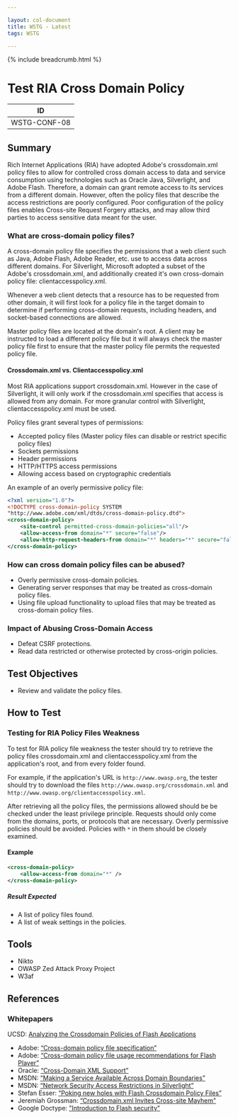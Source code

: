 ```yaml
---

layout: col-document
title: WSTG - Latest
tags: WSTG

---
```


{% include breadcrumb.html %}
# Test RIA Cross Domain Policy

|ID          |
|------------|
|WSTG-CONF-08|

## Summary

Rich Internet Applications (RIA) have adopted Adobe's crossdomain.xml policy files to allow for controlled cross domain access to data and service consumption using technologies such as Oracle Java, Silverlight, and Adobe Flash. Therefore, a domain can grant remote access to its services from a different domain. However, often the policy files that describe the access restrictions are poorly configured. Poor configuration of the policy files enables Cross-site Request Forgery attacks, and may allow third parties to access sensitive data meant for the user.

### What are cross-domain policy files?

A cross-domain policy file specifies the permissions that a web client such as Java, Adobe Flash, Adobe Reader, etc. use to access data across different domains. For Silverlight, Microsoft adopted a subset of the Adobe's crossdomain.xml, and additionally created it's own cross-domain policy file: clientaccesspolicy.xml.

Whenever a web client detects that a resource has to be requested from other domain, it will first look for a policy file in the target domain to determine if performing cross-domain requests, including headers, and socket-based connections are allowed.

Master policy files are located at the domain's root. A client may be instructed to load a different policy file but it will always check the master policy file first to ensure that the master policy file permits the requested policy file.

#### Crossdomain.xml vs. Clientaccesspolicy.xml

Most RIA applications support crossdomain.xml. However in the case of Silverlight, it will only work if the crossdomain.xml specifies that access is allowed from any domain. For more granular control with Silverlight, clientaccesspolicy.xml must be used.

Policy files grant several types of permissions:

- Accepted policy files (Master policy files can disable or restrict specific policy files)
- Sockets permissions
- Header permissions
- HTTP/HTTPS access permissions
- Allowing access based on cryptographic credentials

An example of an overly permissive policy file:

```xml
<?xml version="1.0"?>
<!DOCTYPE cross-domain-policy SYSTEM
"http://www.adobe.com/xml/dtds/cross-domain-policy.dtd">
<cross-domain-policy>
    <site-control permitted-cross-domain-policies="all"/>
    <allow-access-from domain="*" secure="false"/>
    <allow-http-request-headers-from domain="*" headers="*" secure="false"/>
</cross-domain-policy>
```

### How can cross domain policy files can be abused?

- Overly permissive cross-domain policies.
- Generating server responses that may be treated as cross-domain policy files.
- Using file upload functionality to upload files that may be treated as cross-domain policy files.

### Impact of Abusing Cross-Domain Access

- Defeat CSRF protections.
- Read data restricted or otherwise protected by cross-origin policies.

## Test Objectives

- Review and validate the policy files.

## How to Test

### Testing for RIA Policy Files Weakness

To test for RIA policy file weakness the tester should try to retrieve the policy files crossdomain.xml and clientaccesspolicy.xml from the application's root, and from every folder found.

For example, if the application's URL is `http://www.owasp.org`, the tester should try to download the files `http://www.owasp.org/crossdomain.xml` and `http://www.owasp.org/clientaccesspolicy.xml`.

After retrieving all the policy files, the permissions allowed should be be checked under the least privilege principle. Requests should only come from the domains, ports, or protocols that are necessary. Overly permissive policies should be avoided. Policies with `*` in them should be closely examined.

#### Example

```xml
<cross-domain-policy>
    <allow-access-from domain="*" />
</cross-domain-policy>
```

##### Result Expected

- A list of policy files found.
- A list of weak settings in the policies.

## Tools

- Nikto
- OWASP Zed Attack Proxy Project
- W3af

## References

### Whitepapers

UCSD: [Analyzing the Crossdomain Policies of Flash Applications](http://cseweb.ucsd.edu/~hovav/dist/crossdomain.pdf)

- Adobe: [“Cross-domain policy file specification”](http://www.adobe.com/devnet/articles/crossdomain_policy_file_spec.html)
- Adobe: [“Cross-domain policy file usage recommendations for Flash Player”](http://www.adobe.com/devnet/flashplayer/articles/cross_domain_policy.html)
- Oracle: [“Cross-Domain XML Support”](http://www.oracle.com/technetwork/java/javase/plugin2-142482.html#CROSSDOMAINXML)
- MSDN: [“Making a Service Available Across Domain Boundaries”](http://msdn.microsoft.com/en-us/library/cc197955(v=vs.95).aspx)
- MSDN: [“Network Security Access Restrictions in Silverlight”](http://msdn.microsoft.com/en-us/library/cc645032(v=vs.95).aspx)
- Stefan Esser: [“Poking new holes with Flash Crossdomain Policy Files”](http://www.hardened-php.net/library/poking_new_holes_with_flash_crossdomain_policy_files.html)
- Jeremiah Grossman: [“Crossdomain.xml Invites Cross-site Mayhem"](http://jeremiahgrossman.blogspot.com/2008/05/crossdomainxml-invites-cross-site.html)
- Google Doctype: ["Introduction to Flash security"](http://code.google.com/p/doctype-mirror/wiki/ArticleFlashSecurity)

